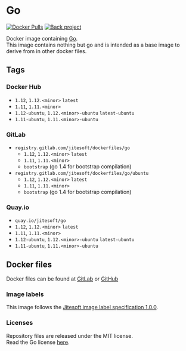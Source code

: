 # Go

[![Docker Pulls](https://img.shields.io/docker/pulls/jitesoft/go.svg)](https://cloud.docker.com/u/jitesoft/repository/docker/jitesoft/go)
[![Back project](https://img.shields.io/badge/Open%20Collective-Tip%20the%20devs!-blue.svg)](https://opencollective.com/jitesoft-open-source)

Docker image containing [Go](https://golang.org/).  
This image contains nothing but go and is intended as a base image to derive from in other docker files.

## Tags

### Docker Hub

* `1.12`, `1.12.<minor>` `latest`
* `1.11`, `1.11.<minor>`
* `1.12-ubuntu`, `1.12.<minor>-ubuntu` `latest-ubuntu`
* `1.11-ubuntu`, `1.11.<minor>-ubuntu`

### GitLab

* `registry.gitlab.com/jitesoft/dockerfiles/go`
  * `1.12`, `1.12.<minor>` `latest`
  * `1.11`, `1.11.<minor>`
  * `bootstrap` (go 1.4 for bootstrap compilation) 
* `registry.gitlab.com/jitesoft/dockerfiles/go/ubuntu`
  * `1.12`, `1.12.<minor>` `latest`
  * `1.11`, `1.11.<minor>`
  * `bootstrap` (go 1.4 for bootstrap compilation)
  
### Quay.io

* `quay.io/jitesoft/go`
* `1.12`, `1.12.<minor>` `latest`
* `1.11`, `1.11.<minor>`
* `1.12-ubuntu`, `1.12.<minor>-ubuntu` `latest-ubuntu`
* `1.11-ubuntu`, `1.11.<minor>-ubuntu`

## Docker files

Docker files can be found at  [GitLab](https://gitlab.com/jitesoft/dockerfiles/go) or [GitHub](https://github.com/jitesoft/docker-go)

### Image labels

This image follows the [Jitesoft image label specification 1.0.0](https://gitlab.com/snippets/1866155).

### Licenses

Repository files are released under the MIT license.  
Read the Go license [here](https://github.com/golang/go/blob/master/LICENSE).
